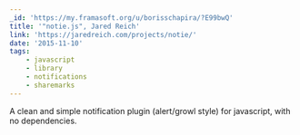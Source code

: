 ```yaml
---
_id: 'https://my.framasoft.org/u/borisschapira/?E99bwQ'
title: '"notie.js", Jared Reich'
link: 'https://jaredreich.com/projects/notie/'
date: '2015-11-10'
tags:
    - javascript
    - library
    - notifications
    - sharemarks
---
```


<div class="markdown"><p>A clean and simple notification plugin (alert/growl style) for javascript, with no dependencies.
</p></div>
